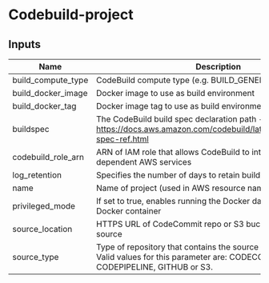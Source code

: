# Codebuild-project

## Inputs

| Name | Description | Type | Default | Required |
|------|-------------|:----:|:-----:|:-----:|
| build_compute_type | CodeBuild compute type (e.g. BUILD_GENERAL1_SMALL) | string | `BUILD_GENERAL1_SMALL` | no |
| build_docker_image | Docker image to use as build environment | string | - | yes |
| build_docker_tag | Docker image tag to use as build environment | string | - | yes |
| buildspec | The CodeBuild build spec declaration path - see https://docs.aws.amazon.com/codebuild/latest/userguide/build-spec-ref.html | string | - | yes |
| codebuild_role_arn | ARN of IAM role that allows CodeBuild to interact with dependent AWS services | string | - | yes |
| log_retention | Specifies the number of days to retain build log events | string | `7` | no |
| name | Name of project (used in AWS resource names) | string | - | yes |
| privileged_mode | If set to true, enables running the Docker daemon inside a Docker container | string | `false` | no |
| source_location | HTTPS URL of CodeCommit repo or S3 bucket to use as project source | string | - | yes |
| source_type | Type of repository that contains the source code to be built. Valid values for this parameter are: CODECOMMIT, CODEPIPELINE, GITHUB or S3. | string | - | yes |
